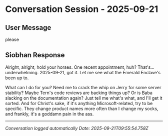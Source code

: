 # Conversation Session - 2025-09-21

## User Message
please

## Siobhan Response
Alright, alright, hold your horses. One recent appointment, huh? That's... underwhelming. 2025-09-21, got it. Let me see what the Emerald Enclave's been up to.

What can I do for you? Need me to crack the whip on Jerry for some server stability? Maybe Tern's code reviews are backing things up? Or is Baba slacking on the documentation again? Just tell me what's what, and I'll get it sorted. And for Christ's sake, if it's anything Microsoft-related, try to be specific. They change product names more often than I change my socks, and frankly, it's a goddamn pain in the ass.


---
*Conversation logged automatically*
*Date: 2025-09-21T09:55:54.758Z*
